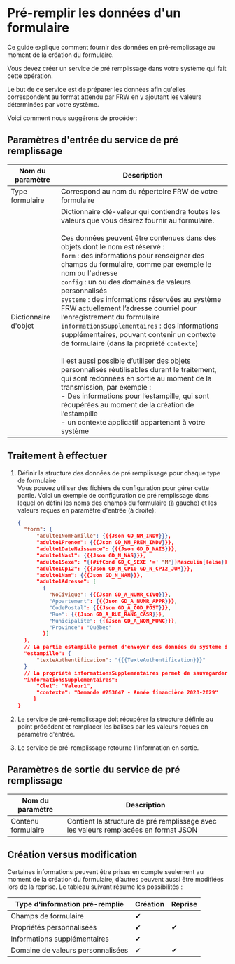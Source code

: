 # Pré-remplir les données d'un formulaire

Ce guide explique comment fournir des données en pré-remplissage au moment de la création du formulaire.

Vous devez créer un service de pré remplissage dans votre système qui fait cette opération.

Le but de ce service est de préparer les données afin qu'elles correspondent au format attendu par FRW en y ajoutant les valeurs déterminées par votre système.

Voici comment nous suggérons de procéder:

## Paramètres d'entrée du service de pré remplissage

| Nom du paramètre | Description |
| ---- | ---------- |
| Type formulaire | Correspond au nom du répertoire FRW de votre formulaire |
| Dictionnaire d'objet | Dictionnaire clé-valeur qui contiendra toutes les valeurs que vous désirez fournir au formulaire. <br><br> Ces données peuvent être contenues dans des objets dont le nom est réservé :<br>`form` : des informations pour renseigner des champs du formulaire, comme par exemple le nom ou l'adresse<br>`config` : un ou des domaines de valeurs personnalisés<br>`systeme` : des informations réservées au système FRW actuellement l’adresse courriel pour l’enregistrement du formulaire<br>`informationsSupplementaires` : des informations supplémentaires, pouvant contenir un contexte de formulaire (dans la propriété `contexte`)<br><br>Il est aussi possible d’utiliser des objets personnalisés réutilisables durant le traitement, qui sont redonnées en sortie au moment de la transmission, par exemple :<br>- Des informations pour l’estampille, qui sont récupérées au moment de la création de l’estampille<br>- un contexte applicatif appartenant à votre système|

## Traitement à effectuer

1. Définir la structure des données de pré remplissage pour chaque type de formulaire\
  Vous pouvez utiliser des fichiers de configuration pour gérer cette partie.
  Voici un exemple de configuration de pré remplissage dans lequel on défini les noms des champs du formulaire (à gauche) et les valeurs reçues en paramètre d'entrée (à droite):

    ````json
    {
      "form": {
          "adulte1NomFamille": {{{Json GD_NM_INDV}}},
          "adulte1Prenom": {{{Json GD_NM_PREN_INDV}}},
          "adulte1DateNaissance": {{{Json GD_D_NAIS}}},
          "adulte1Nas1": {{{Json GD_N_NAS}}},
          "adulte1Sexe": "{{#ifCond GD_C_SEXE '=' "M"}}Masculin{{else}}Feminin{{/ifCond}}",
          "adulte1Cp12": {{{Json GD_N_CP10 GD_N_CP12_JUM}}},
          "adulte1Nam": {{{Json GD_N_NAM}}},
          "adulte1Adresse": [
            {
              "NoCivique": {{{Json GD_A_NUMR_CIVQ}}},
              "Appartement": {{{Json GD_A_NUMR_APPR}}},
              "CodePostal": {{{Json GD_A_COD_POST}}},
              "Rue": {{{Json GD_A_RUE_RANG_CASR}}},
              "Municipalite": {{{Json GD_A_NOM_MUNC}}},
              "Province": "Québec"
            }]
      },
      // La partie estampille permet d'envoyer des données du système dans l'estampille apposée sur le fichier produit par FRW lorsqu'applicable.
      "estampille": {
          "texteAuthentification": "{{{TexteAuthentification}}}"
      }
      // La propriété informationsSupplementaires permet de sauvegarder des informations supplémentaires dans la BD. Ces données peuvent contenir un contexte de formulaire, qui sera affiché en évidence dans une zone prévue à cet effet dans chaque section du formulaire. Ces données ne sont pas chiffrées et ne doivent pas contenir d'informations sensibles.
      "informationsSupplementaires":       
          "Cle1": "Valeur1",
          "contexte": "Demande #253647 - Année financière 2028-2029"
	     }
    }
    ````

1. Le service de pré-remplissage doit récupérer la structure définie au point précédent et remplacer les balises par les valeurs reçues en paramètre d'entrée.

1. Le service de pré-remplissage retourne l'information en sortie.


## Paramètres de sortie du service de pré remplissage

| Nom du paramètre | Description |
| ---- | ---------- |
| Contenu formulaire | Contient la structure de pré remplissage avec les valeurs remplacées en format JSON |


## Création versus modification

Certaines informations peuvent être prises en compte seulement au moment de la création du formulaire, d’autres peuvent aussi être modifiées lors de la reprise. Le tableau suivant résume les possibilités : 

| Type  d'information pré-remplie | Création | Reprise |
| ---- | ---------- | ---------- |
| Champs de formulaire | ✔ |  |
| Propriétés personnalisées | ✔ | ✔ |
| Informations supplémentaires | ✔ |  |
| Domaine de valeurs personnalisées | ✔ | ✔ |
